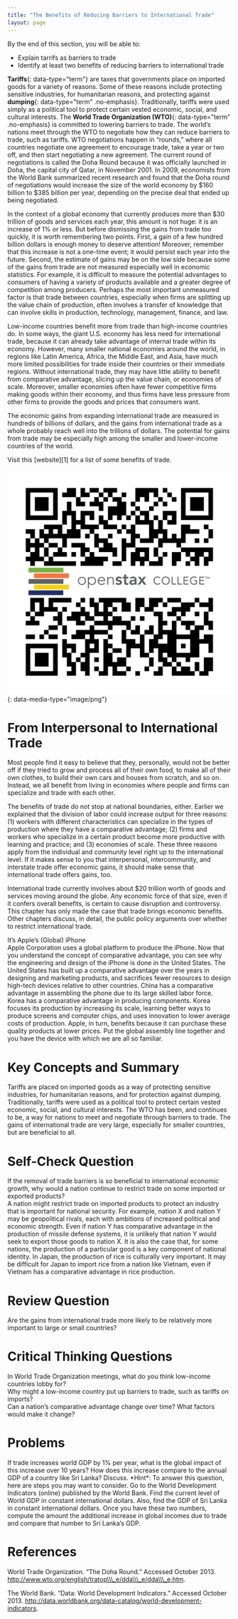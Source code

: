 ```yaml
---
title: "The Benefits of Reducing Barriers to International Trade"
layout: page
---
```



<div data-type="abstract" markdown="1">
By the end of this section, you will be able to:

* Explain tarrifs as barriers to trade
* Identify at least two benefits of reducing barriers to international trade

</div>

**Tariffs**{: data-type="term"} are taxes that governments place on imported goods for a variety of reasons. Some of these reasons include protecting sensitive industries, for humanitarian reasons, and protecting against **dumping**{: data-type="term" .no-emphasis}. Traditionally, tariffs were used simply as a political tool to protect certain vested economic, social, and cultural interests. The **World Trade Organization (WTO)**{: data-type="term" .no-emphasis} is committed to lowering barriers to trade. The world’s nations meet through the WTO to negotiate how they can reduce barriers to trade, such as tariffs. WTO negotiations happen in “rounds,” where all countries negotiate one agreement to encourage trade, take a year or two off, and then start negotiating a new agreement. The current round of negotiations is called the Doha Round because it was officially launched in Doha, the capital city of Qatar, in November 2001. In 2009, economists from the World Bank summarized recent research and found that the Doha round of negotiations would increase the size of the world economy by $160 billion to $385 billion per year, depending on the precise deal that ended up being negotiated.

In the context of a global economy that currently produces more than $30 trillion of goods and services each year, this amount is not huge: it is an increase of 1% or less. But before dismissing the gains from trade too quickly, it is worth remembering two points. <span data-type="list" data-list-type="bulleted"> <span data-type="item">First, a gain of a few hundred billion dollars is enough money to deserve attention! Moreover, remember that this increase is not a one-time event; it would persist each year into the future.</span> <span data-type="item">Second, the estimate of gains may be on the low side because some of the gains from trade are not measured especially well in economic statistics. For example, it is difficult to measure the potential advantages to consumers of having a variety of products available and a greater degree of competition among producers. Perhaps the most important unmeasured factor is that trade between countries, especially when firms are splitting up the value chain of production, often involves a transfer of knowledge that can involve skills in production, technology, management, finance, and law.</span> </span>

Low-income countries benefit more from trade than high-income countries do. In some ways, the giant U.S. economy has less need for international trade, because it can already take advantage of internal trade within its economy. However, many smaller national economies around the world, in regions like Latin America, Africa, the Middle East, and Asia, have much more limited possibilities for trade inside their countries or their immediate regions. Without international trade, they may have little ability to benefit from comparative advantage, slicing up the value chain, or economies of scale. Moreover, smaller economies often have fewer competitive firms making goods within their economy, and thus firms have less pressure from other firms to provide the goods and prices that consumers want.

The economic gains from expanding international trade are measured in hundreds of billions of dollars, and the gains from international trade as a whole probably reach well into the trillions of dollars. The potential for gains from trade may be especially high among the smaller and lower-income countries of the world.

<div data-type="note" class="economics linkup" markdown="1">
Visit this [website][1] for a list of some benefits of trade.

<span data-type="media" data-alt="QR Code representing a URL"> ![QR Code representing a URL](../resources/tradebenefits.png){: data-media-type="image/png"} </span>
</div>

# From Interpersonal to International Trade

Most people find it easy to believe that they, personally, would not be better off if they tried to grow and process all of their own food, to make all of their own clothes, to build their own cars and houses from scratch, and so on. Instead, we all benefit from living in economies where people and firms can specialize and trade with each other.

The benefits of trade do not stop at national boundaries, either. Earlier we explained that the division of labor could increase output for three reasons: (1) workers with different characteristics can specialize in the types of production where they have a comparative advantage; (2) firms and workers who specialize in a certain product become more productive with learning and practice; and (3) economies of scale. These three reasons apply from the individual and community level right up to the international level. If it makes sense to you that interpersonal, intercommunity, and interstate trade offer economic gains, it should make sense that international trade offers gains, too.

International trade currently involves about $20 trillion worth of goods and services moving around the globe. Any economic force of that size, even if it confers overall benefits, is certain to cause disruption and controversy. This chapter has only made the case that trade brings economic benefits. Other chapters discuss, in detail, the public policy arguments over whether to restrict international trade.

<div data-type="note" class="economics bringhome" markdown="1">
<div data-type="title">
It’s Apple’s (Global) iPhone
</div>
Apple Corporation uses a global platform to produce the iPhone. Now that you understand the concept of comparative advantage, you can see why the engineering and design of the iPhone is done in the United States. The United States has built up a comparative advantage over the years in designing and marketing products, and sacrifices fewer resources to design high-tech devices relative to other countries. China has a comparative advantage in assembling the phone due to its large skilled labor force. Korea has a comparative advantage in producing components. Korea focuses its production by increasing its scale, learning better ways to produce screens and computer chips, and uses innovation to lower average costs of production. Apple, in turn, benefits because it can purchase these quality products at lower prices. Put the global assembly line together and you have the device with which we are all so familiar.

</div>

# Key Concepts and Summary

Tariffs are placed on imported goods as a way of protecting sensitive industries, for humanitarian reasons, and for protection against dumping. Traditionally, tariffs were used as a political tool to protect certain vested economic, social, and cultural interests. The WTO has been, and continues to be, a way for nations to meet and negotiate through barriers to trade. The gains of international trade are very large, especially for smaller countries, but are beneficial to all.

# Self-Check Question

<div data-type="exercise">
<div data-type="problem" markdown="1">
If the removal of trade barriers is so beneficial to international economic growth, why would a nation continue to restrict trade on some imported or exported products?

</div>
<div data-type="solution" markdown="1">
A nation might restrict trade on imported products to protect an industry that is important for national security. For example, nation X and nation Y may be geopolitical rivals, each with ambitions of increased political and economic strength. Even if nation Y has comparative advantage in the production of missile defense systems, it is unlikely that nation Y would seek to export those goods to nation X. It is also the case that, for some nations, the production of a particular good is a key component of national identity. In Japan, the production of rice is culturally very important. It may be difficult for Japan to import rice from a nation like Vietnam, even if Vietnam has a comparative advantage in rice production.

</div>
</div>

# Review Question

<div data-type="exercise">
<div data-type="problem" markdown="1">
Are the gains from international trade more likely to be relatively more important to large or small countries?

</div>
</div>

# Critical Thinking Questions

<div data-type="exercise">
<div data-type="problem" markdown="1">
In World Trade Organization meetings, what do you think low-income countries lobby for?

</div>
</div>

<div data-type="exercise">
<div data-type="problem" markdown="1">
Why might a low-income country put up barriers to trade, such as tariffs on imports?

</div>
</div>

<div data-type="exercise">
<div data-type="problem" markdown="1">
Can a nation’s comparative advantage change over time? What factors would make it change?

</div>
</div>

# Problems

<div data-type="exercise">
<div data-type="problem" markdown="1">
If trade increases world GDP by 1% per year, what is the global impact of this increase over 10 years? How does this increase compare to the annual GDP of a country like Sri Lanka? Discuss. *Hint*: To answer this question, here are steps you may want to consider. Go to the World Development Indicators (online) published by the World Bank. Find the current level of World GDP in constant international dollars. Also, find the GDP of Sri Lanka in constant international dollars. Once you have these two numbers, compute the amount the additional increase in global incomes due to trade and compare that number to Sri Lanka’s GDP.

</div>
</div>

# References

World Trade Organization. “The Doha Round.” Accessed October 2013. http://www.wto.org/english/tratop\\\_e/dda\\\_e/dda\\\_e.htm.

The World Bank. “Data: World Development Indicators.” Accessed October 2013. http://data.worldbank.org/data-catalog/world-development-indicators.



[1]: http://openstaxcollege.org/l/tradebenefits
